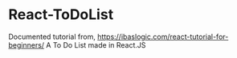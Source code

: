 # React-ToDoList
Documented tutorial from, https://ibaslogic.com/react-tutorial-for-beginners/
A To Do List made in React.JS
